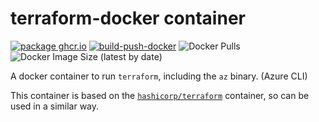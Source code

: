 # terraform-docker container

[![package ghcr.io](https://github.com/buluma/terraform-docker/actions/workflows/docker-publish.yml/badge.svg)](https://github.com/buluma/terraform-docker/actions/workflows/docker-publish.yml) [![build-push-docker](https://github.com/buluma/terraform-docker/actions/workflows/build-push-action.yml/badge.svg)](https://github.com/buluma/terraform-docker/actions/workflows/build-push-action.yml) ![Docker Pulls](https://img.shields.io/docker/pulls/buluma/terraform) ![Docker Image Size (latest by date)](https://img.shields.io/docker/image-size/buluma/terraform)

A docker container to run `terraform`, including the `az` binary. (Azure CLI)

This container is based on the [`hashicorp/terraform`](https://hub.docker.com/r/hashicorp/terraform) container, so can be used in a similar way.
